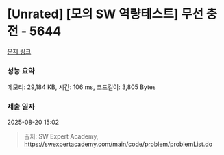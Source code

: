 # [Unrated] [모의 SW 역량테스트] 무선 충전 - 5644 

[문제 링크](https://swexpertacademy.com/main/code/problem/problemDetail.do?contestProbId=AWXRDL1aeugDFAUo) 

### 성능 요약

메모리: 29,184 KB, 시간: 106 ms, 코드길이: 3,805 Bytes

### 제출 일자

2025-08-20 15:02



> 출처: SW Expert Academy, https://swexpertacademy.com/main/code/problem/problemList.do